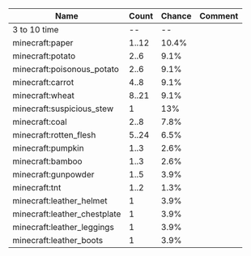 | Name                         | Count | Chance | Comment |
| ---------------------------- | ----- | ------ | ------- |
| 3 to 10 time                 |    -- |     -- |         |
| minecraft:paper              | 1..12 |  10.4% |         |
| minecraft:potato             |  2..6 |   9.1% |         |
| minecraft:poisonous_potato   |  2..6 |   9.1% |         |
| minecraft:carrot             |  4..8 |   9.1% |         |
| minecraft:wheat              | 8..21 |   9.1% |         |
| minecraft:suspicious_stew    |     1 |    13% |         |
| minecraft:coal               |  2..8 |   7.8% |         |
| minecraft:rotten_flesh       | 5..24 |   6.5% |         |
| minecraft:pumpkin            |  1..3 |   2.6% |         |
| minecraft:bamboo             |  1..3 |   2.6% |         |
| minecraft:gunpowder          |  1..5 |   3.9% |         |
| minecraft:tnt                |  1..2 |   1.3% |         |
| minecraft:leather_helmet     |     1 |   3.9% |         |
| minecraft:leather_chestplate |     1 |   3.9% |         |
| minecraft:leather_leggings   |     1 |   3.9% |         |
| minecraft:leather_boots      |     1 |   3.9% |         |